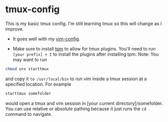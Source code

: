 # tmux-config
This is my basic tmux config. I'm still learning tmux so this will change as I improve. 
- It goes well with my [vim-config](https://github.com/aaron777collins/vim-config). 

- Make sure to install [tpm](https://github.com/tmux-plugins/tpm) to allow for tmux plugins. You'll need to run `[your prefix] + I` to install the plugins after installing tpm.
Note: You may want to run
```bash
chmod u+x starttmux
```
and copy it `to /usr/local/bin` to run vim inside a tmux session at a specified location. For example
```bash
starttmux somefolder
```
would open a tmux and vim session in [your current directory]/somefolder. You can use relative or absolute pathing because it just runs the `cd` command to navigate.
